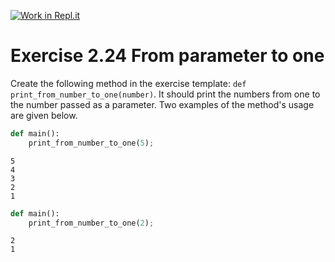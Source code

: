 [![Work in Repl.it](https://classroom.github.com/assets/work-in-replit-14baed9a392b3a25080506f3b7b6d57f295ec2978f6f33ec97e36a161684cbe9.svg)](https://classroom.github.com/online_ide?assignment_repo_id=5707641&assignment_repo_type=AssignmentRepo)
# Exercise 2.24 From parameter to one

Create the following method in the exercise template: `def print_from_number_to_one(number)`. It should print the numbers from one to the number passed as a parameter. Two examples of the method's usage are given below.

```python
def main():
    print_from_number_to_one(5);
```

```plaintext
5
4
3
2
1
```

```python
def main():
    print_from_number_to_one(2);
```

```plaintext
2
1
```
